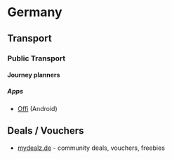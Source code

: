 # Germany

## Transport

### Public Transport
#### Journey planners
##### Apps
* [Offi](https://play.google.com/store/apps/details?id=de.schildbach.oeffi&hl=en) (Android)

## Deals / Vouchers
* [mydealz.de](http://www.mydealz.de/) - community deals, vouchers, freebies

